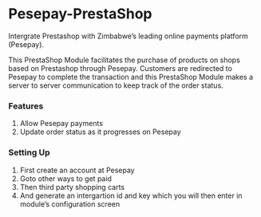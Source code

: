 # Pesepay-PrestaShop

Intergrate Prestashop with Zimbabwe’s leading online payments platform (Pesepay).

This PrestaShop Module facilitates the purchase of products on shops based on Prestashop through Pesepay. Customers are redirected to Pesepay to complete the transaction and this PrestaShop Module makes a server to server communication to keep track of the order status.

### Features

1. Allow Pesepay payments
2. Update order status as it progresses on Pesepay

### Setting Up

1. First create an account at Pesepay
2. Goto other ways to get paid
3. Then third party shopping carts
4. And generate an intergartion id and key which you will then enter in module’s configuration screen
